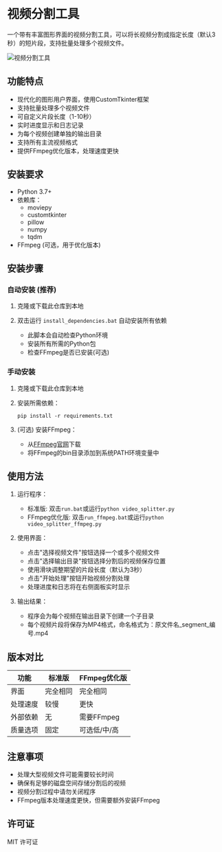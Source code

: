# 视频分割工具

一个带有丰富图形界面的视频分割工具，可以将长视频分割成指定长度（默认3秒）的短片段，支持批量处理多个视频文件。

![视频分割工具](screenshots/preview.png)

## 功能特点

- 现代化的图形用户界面，使用CustomTkinter框架
- 支持批量处理多个视频文件
- 可自定义片段长度（1-10秒）
- 实时进度显示和日志记录
- 为每个视频创建单独的输出目录
- 支持所有主流视频格式
- 提供FFmpeg优化版本，处理速度更快

## 安装要求

- Python 3.7+
- 依赖库：
  - moviepy
  - customtkinter
  - pillow
  - numpy
  - tqdm
- FFmpeg (可选，用于优化版本)

## 安装步骤

### 自动安装 (推荐)

1. 克隆或下载此仓库到本地

2. 双击运行 `install_dependencies.bat` 自动安装所有依赖
   - 此脚本会自动检查Python环境
   - 安装所有所需的Python包
   - 检查FFmpeg是否已安装(可选)

### 手动安装

1. 克隆或下载此仓库到本地

2. 安装所需依赖：
   ```
   pip install -r requirements.txt
   ```

3. (可选) 安装FFmpeg：
   - 从[FFmpeg官网](https://ffmpeg.org/download.html)下载
   - 将FFmpeg的bin目录添加到系统PATH环境变量中

## 使用方法

1. 运行程序：
   - 标准版: 双击`run.bat`或运行`python video_splitter.py`
   - FFmpeg优化版: 双击`run_ffmpeg.bat`或运行`python video_splitter_ffmpeg.py`

2. 使用界面：
   - 点击"选择视频文件"按钮选择一个或多个视频文件
   - 点击"选择输出目录"按钮选择分割后的视频保存位置
   - 使用滑块调整期望的片段长度（默认为3秒）
   - 点击"开始处理"按钮开始视频分割处理
   - 处理进度和日志将在右侧面板实时显示

3. 输出结果：
   - 程序会为每个视频在输出目录下创建一个子目录
   - 每个视频片段将保存为MP4格式，命名格式为：原文件名_segment_编号.mp4

## 版本对比

| 功能 | 标准版 | FFmpeg优化版 |
|------|--------|--------------|
| 界面 | 完全相同 | 完全相同 |
| 处理速度 | 较慢 | 更快 |
| 外部依赖 | 无 | 需要FFmpeg |
| 质量选项 | 固定 | 可选低/中/高 |

## 注意事项

- 处理大型视频文件可能需要较长时间
- 确保有足够的磁盘空间存储分割后的视频
- 视频分割过程中请勿关闭程序
- FFmpeg版本处理速度更快，但需要额外安装FFmpeg

## 许可证

MIT 许可证 